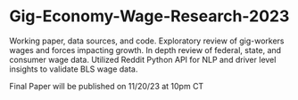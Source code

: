 # Gig-Economy-Wage-Research-2023
Working paper, data sources, and code. Exploratory review of gig-workers wages and forces impacting growth. In depth review of federal, state, and consumer wage data. Utilized Reddit Python API for NLP and driver level insights to validate BLS wage data.

Final Paper will be published on 11/20/23 at 10pm CT
